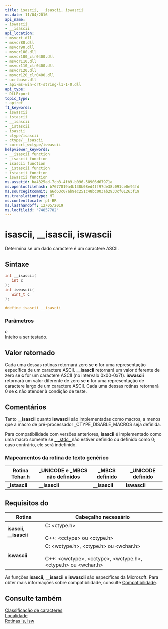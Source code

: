 ```yaml
---
title: isascii, __isascii, iswascii
ms.date: 11/04/2016
api_name:
- iswascii
- __isascii
api_location:
- msvcrt.dll
- msvcr80.dll
- msvcr90.dll
- msvcr100.dll
- msvcr100_clr0400.dll
- msvcr110.dll
- msvcr110_clr0400.dll
- msvcr120.dll
- msvcr120_clr0400.dll
- ucrtbase.dll
- api-ms-win-crt-string-l1-1-0.dll
api_type:
- DLLExport
topic_type:
- apiref
f1_keywords:
- iswascii
- istascii
- __isascii
- _istascii
- isascii
- ctype/isascii
- ctype/__isascii
- corecrt_wctype/iswascii
helpviewer_keywords:
- __isascii function
- _isascii function
- isascii function
- _istascii function
- istascii function
- iswascii function
ms.assetid: ba4325ad-7cb3-4fb9-b096-58906d67971a
ms.openlocfilehash: b7677819a4b138b08ed4ff97de38c091ce0e94fd
ms.sourcegitcommit: a6d63c07ab9ec251c48bc003ab2933cf01263f19
ms.translationtype: MT
ms.contentlocale: pt-BR
ms.lasthandoff: 12/05/2019
ms.locfileid: "74857782"
---
```

# <a name="isascii-__isascii-iswascii"></a>isascii, __isascii, iswascii

Determina se um dado caractere é um caractere ASCII.

## <a name="syntax"></a>Sintaxe

```C
int __isascii(
   int c
);
int iswascii(
   wint_t c
);

#define isascii __isascii
```

### <a name="parameters"></a>Parâmetros

*c*<br/>
Inteiro a ser testado.

## <a name="return-value"></a>Valor retornado

Cada uma dessas rotinas retornará zero se **c** for uma representação específica de um caractere ASCII. **__isascii** retornará um valor diferente de zero se **c** for um caractere ASCII (no intervalo 0x00-0x7f). **iswascii** retornará um valor diferente de zero se **c** for uma representação de caractere largo de um caractere ASCII. Cada uma dessas rotinas retornará 0 se **c** não atender à condição de teste.

## <a name="remarks"></a>Comentários

Tanto **__isascii** quanto **iswascii** são implementadas como macros, a menos que a macro de pré-processador _CTYPE_DISABLE_MACROS seja definida.

Para compatibilidade com versões anteriores, **isascii** é implementado como uma macro somente se [ &#95; &#95;stdc&#95; ](../../preprocessor/predefined-macros.md) não estiver definido ou definido como 0; caso contrário, ele será indefinido.

### <a name="generic-text-routine-mappings"></a>Mapeamentos da rotina de texto genérico

|Rotina Tchar.h|_UNICODE e _MBCS não definidos|_MBCS definido|_UNICODE definido|
|---------------------|--------------------------------------|--------------------|-----------------------|
|**_istascii**|**__isascii**|**__isascii**|**iswascii**|

## <a name="requirements"></a>Requisitos do

|Rotina|Cabeçalho necessário|
|-------------|---------------------|
|**isascii**, **__isascii**|C: \<ctype.h><br /><br /> C++: \<cctype> ou \<ctype.h>|
|**iswascii**|C: \<wctype.h>, \<ctype.h> ou \<wchar.h><br /><br /> C++: \<cwctype>, \<cctype>, \<wctype.h>, \<ctype.h> ou \<wchar.h>|

As funções **isascii**, **__isascii** e **iswascii** são específicas da Microsoft. Para obter mais informações sobre compatibilidade, consulte [Compatibilidade](../../c-runtime-library/compatibility.md).

## <a name="see-also"></a>Consulte também

[Classificação de caracteres](../../c-runtime-library/character-classification.md)<br/>
[Localidade](../../c-runtime-library/locale.md)<br/>
[Rotinas is, isw](../../c-runtime-library/is-isw-routines.md)<br/>
